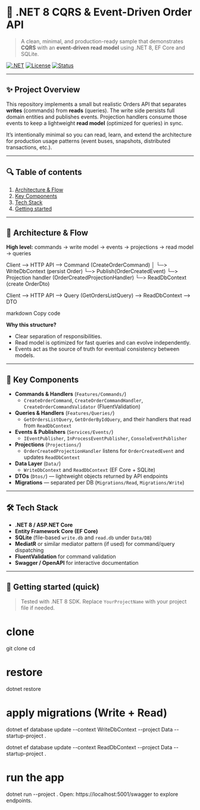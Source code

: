 # 🚀 .NET 8 CQRS & Event-Driven Order API

> A clean, minimal, and production-ready sample that demonstrates **CQRS** with an **event-driven read model** using .NET 8, EF Core and SQLite.

[![.NET](https://img.shields.io/badge/.NET-8-blue)](#) [![License](https://img.shields.io/badge/license-MIT-green)](#) [![Status](https://img.shields.io/badge/status-experimental-orange)](#)

---

## ✨ Project Overview

This repository implements a small but realistic Orders API that separates **writes** (commands) from **reads** (queries). The write side persists full domain entities and publishes events. Projection handlers consume those events to keep a lightweight **read model** (optimized for queries) in sync.

It’s intentionally minimal so you can read, learn, and extend the architecture for production usage patterns (event buses, snapshots, distributed transactions, etc.).

---

## 🔍 Table of contents

1. [Architecture & Flow](#-architecture--flow)  
2. [Key Components](#-key-components)  
3. [Tech Stack](#-tech-stack)  
4. [Getting started](#-getting-started)  

---

## 🧭 Architecture & Flow

**High level:** commands → write model → events → projections → read model → queries

Client --> HTTP API --> Command (CreateOrderCommand)
│
└─> WriteDbContext (persist Order)
└─> Publish(OrderCreatedEvent)
└─> Projection handler (OrderCreatedProjectionHandler)
└─> ReadDbContext (create OrderDto)

Client --> HTTP API --> Query (GetOrdersListQuery) --> ReadDbContext --> DTO

markdown
Copy code

**Why this structure?**  
- Clear separation of responsibilities.  
- Read model is optimized for fast queries and can evolve independently.  
- Events act as the source of truth for eventual consistency between models.  

---

## 🧩 Key Components

- **Commands & Handlers** (`Features/Commands/`)  
  - `CreateOrderCommand`, `CreateOrderCommandHandler`, `CreateOrderCommandValidator` (FluentValidation)  
- **Queries & Handlers** (`Features/Queries/`)  
  - `GetOrdersListQuery`, `GetOrderByIdQuery`, and their handlers that read from `ReadDbContext`  
- **Events & Publishers** (`Services/Events/`)  
  - `IEventPublisher`, `InProcessEventPublisher`, `ConsoleEventPublisher`  
- **Projections** (`Projections/`)  
  - `OrderCreatedProjectionHandler` listens for `OrderCreatedEvent` and updates `ReadDbContext`  
- **Data Layer** (`Data/`)  
  - `WriteDbContext` and `ReadDbContext` (EF Core + SQLite)  
- **DTOs** (`Dtos/`) — lightweight objects returned by API endpoints  
- **Migrations** — separated per DB (`Migrations/Read`, `Migrations/Write`)  

---

## 🛠 Tech Stack

- **.NET 8 / ASP.NET Core**  
- **Entity Framework Core (EF Core)**  
- **SQLite** (file-based `write.db` and `read.db` under `Data/DB`)  
- **MediatR** or similar mediator pattern (if used) for command/query dispatching  
- **FluentValidation** for command validation  
- **Swagger / OpenAPI** for interactive documentation  

---

## 🚀 Getting started (quick)

> Tested with .NET 8 SDK. Replace `YourProjectName` with your project file if needed.


# clone
git clone <your-repo-url>
cd <repo-folder>

# restore
dotnet restore

# apply migrations (Write + Read)
dotnet ef database update --context WriteDbContext --project Data --startup-project .

dotnet ef database update --context ReadDbContext --project Data --startup-project .

# run the app
dotnet run --project .
Open: https://localhost:5001/swagger to explore endpoints.
